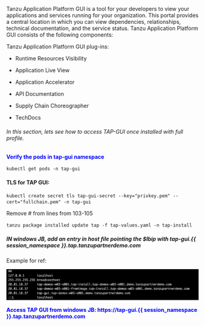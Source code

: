 Tanzu Application Platform GUI is a tool for your developers to view your applications and services running for your organization. This portal provides a central location in which you can view dependencies, relationships, technical documentation, and the service status.
Tanzu Application Platform GUI consists of the following components:

Tanzu Application Platform GUI plug-ins:

   - Runtime Resources Visibility
  
   - Application Live View
  
   - Application Accelerator
  
   - API Documentation
  
   - Supply Chain Choreographer

   - TechDocs

###### In this section, lets see how to access TAP-GUI once installed with full profile. 

<p style="color:blue"><strong> Verify the pods in tap-gui namespace </strong></p>

```execute
kubectl get pods -n tap-gui
```

#### TLS for TAP GUI: 

```execute
kubectl create secret tls tap-gui-secret --key="privkey.pem" --cert="fullchain.pem" -n tap-gui
```

Remove # from lines from 103-105

```execute
tanzu package installed update tap -f tap-values.yaml -n tap-install
```

##### IN windows JB, add an entry in host file pointing the $lbip with tap-gui.{{ session_namespace }}.tap.tanzupartnerdemo.com

Example for ref: 

![TAP GUI](images/gui-1.png)

<p style="color:blue"><strong> Access TAP GUI from windows JB: https://tap-gui.{{ session_namespace }}.tap.tanzupartnerdemo.com </strong></p>
